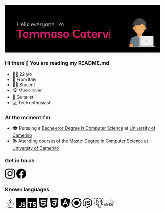 <img src="images//banner/banner.png">

### Hi there 👋 You are reading my README.md!
- 🙋‍♂️ 22 y/o
- 📍 From Italy
- 👨‍🎓 Student
- 🎧 Music lover
- 🎸 Guitarist
- 💻 Tech enthusiast!

### At the moment I'm
- 🎓 Pursuing a [Bacheleror Degree in Computer Science](http://www.cs.unicam.it) at [University of Camerino](http://www.unicam.it/)
- 📚 Attending courses of the [Master Degree in Computer Science](http://www.cs.unicam.it) at [University of Camerino](http://www.unicam.it/)


### Get in touch
[<img alt="Instagram" src="images/icons/instagram.svg" width="32" height="32"/>][instagram] [<img alt="Facebook" src="images/icons/facebook.svg" width="32" height="32"/>][facebook]


### Known languages
<p float="left">
  <img src="images/icons/java.svg" width="32" height="32"/>
  <img src="images/icons/javascript.svg" width="32" height="32"/>
  <img src="images/icons/typescript.svg" width="32" height="32"/>
  <img src="images/icons/html5.svg" width="32" height="32"/>
  <img src="images/icons/css3.svg" width="32" height="32"/>
  <img src="images/icons/angular.svg" width="32" height="32"/>
  <img src="images/icons/ionic.svg" width="32" height="32"/>
  <img src="images/icons/nodedotjs.svg" width="32" height="32"/>
  <img src="images/icons/postgresql.svg" width="32" height="32"/>
  <img src="images/icons/mysql.svg" width="32" height="32"/>
</p>

[instagram]: https://www.instagram.com/tommaso.catervi/
[facebook]: https://www.facebook.com/tommaso.catervi/
